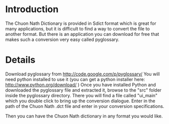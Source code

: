 # Introduction #

The Chuon Nath Dictionary is provided in Sdict format which is great for many applications, but it is difficult to find a way to convert the file to another format.  But there is an application you can download for free that makes such a conversion very easy called pyglossary.


# Details #

Download pyglossary from http://code.google.com/p/pyglossary/
You will need python installed to use it (you can get a python installer here: http://www.python.org/download/ )
Once you have installed Python and downloaded the pyglossary file and extracted it, browse to the "src" folder inside the pyglossary directory.  There you will find a file called "ui\_main" which you double click to bring up the conversion dialogue.  Enter in the path of the Chuon Nath .dct file and enter in your conversion specifications.

Then you can have the Chuon Nath dictionary in any format you would like.